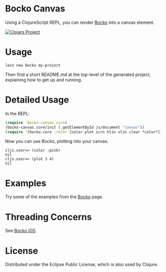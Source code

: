 # Bocko Canvas

Using a ClojureScript REPL, you can render [Bocko](https://github.com/mfikes/bocko) into a canvas element.

[![Clojars Project](http://clojars.org/bocko-canvas/latest-version.svg)](http://clojars.org/bocko-canvas)

# Usage

```
lein new bocko my-project
```

Then find a short README.md at the top-level of the generated project, explaining how to get up and running.

# Detailed Usage

In the REPL:

```clojure
(require 'bocko-canvas.core)
(bocko-canvas.core/init (.getElementById js/document "canvas"))
(require '[bocko.core :refer [color plot scrn hlin vlin clear *color*]])
```

Now you can use Bocko, plotting into your canvas.

```
cljs.user=> (color :pink)
nil
cljs.user=> (plot 3 4)
nil
```

# Examples

Try some of the examples from the [Bocko](https://github.com/mfikes/bocko#examples) page.

# Threading Concerns

See [Bocko iOS](https://github.com/mfikes/bocko-ios#threading-concerns).

# License

Distributed under the Eclipse Public License, which is also used by Clojure.
